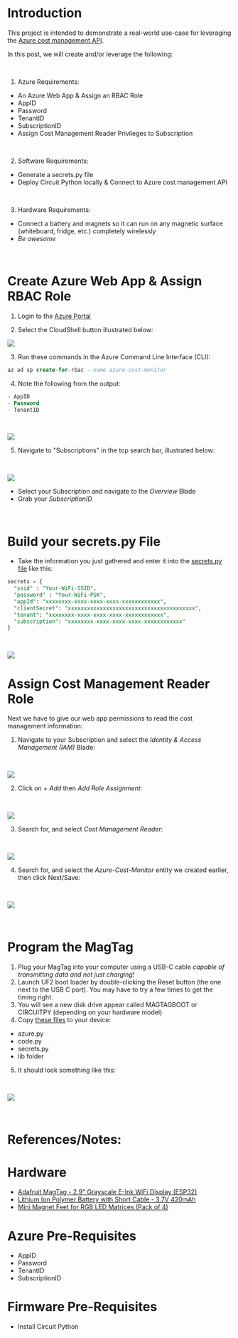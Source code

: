 # Introduction
This project is intended to demonstrate a real-world use-case for leveraging the [Azure cost management API](https://learn.microsoft.com/en-us/rest/api/cost-management/).

In this post, we will create and/or leverage the following:

<br/>

1. Azure Requirements:
- An Azure Web App & Assign an RBAC Role
- AppID
- Password
- TenantID
- SubscriptionID
- Assign Cost Management Reader Privileges to Subscription

<br/>

2. Software Requirements:
- Generate a secrets.py file
- Deploy Circuit Python locally & Connect to Azure cost management API

<br/>

3. Hardware Requirements:
- Connect a battery and magnets so it can run on any magnetic surface (whiteboard, fridge, etc.) completely wirelessly
- *_Be awesome_*

<br/>

# Create Azure Web App & Assign RBAC Role

1. Login to the [Azure Portal](www.portal.azure.com)

2. Select the CloudShell button illustrated below: <br/>

![](/img/CLI.png)

3. Run these commands in the Azure Command Line Interface (CLI):
```sql
az ad sp create-for-rbac --name azure-cost-monitor
```

4. Note the following from the output:
```sql
- AppID
- Password
- TenantID
```
<br/>

![](/img/az_creds.png)

5. Navigate to "Subscriptions" in the top search bar, illustrated below:
<br/>

![](/img/subs.png)

- Select your Subscription and navigate to the _Overview_ Blade
- Grab your _SubscriptionID_
<br/>

# Build your secrets.py File
- Take the information you just gathered and enter it into the [secrets.py file](https://github.com/EEN421/Azure-Cost-Monitor-Fridge-Magnet/blob/Main/Code/secrets.py) like this: 

```sql
secrets = {
  "ssid" : "Your-WiFi-SSID",
  "password" : "Your-WiFi-PSK",
  "appId": "xxxxxxxx-xxxx-xxxx-xxxx-xxxxxxxxxxxx",
  "clientSecret": "xxxxxxxxxxxxxxxxxxxxxxxxxxxxxxxxxxxxxxxx",
  "tenant": "xxxxxxxx-xxxx-xxxx-xxxx-xxxxxxxxxxxx",
  "subscription": "xxxxxxxx-xxxx-xxxx-xxxx-xxxxxxxxxxxx"
}
```

<br/>

![](/img/subID.png)

# Assign Cost Management Reader Role
Next we have to give our web app permissions to read the cost management information:

1. Navigate to your Subscription and select the _Identity & Access Management (IAM)_ Blade:
<br/>

![](/img/Sub_IAM.png)

2. Click on _+ Add_ then _Add Role Assignment_:
<br/>

![](/img/Role_Assignments.png)

3. Search for, and select _Cost Management Reader_:
<br/>

![](/img/cost_management_reader.png)

4. Search for, and select the _Azure-Cost-Monitor_ entity we created earlier, then click Next/Save:
<br/>

![](/img/Select_Memebers.png)

<br/>



# Program the MagTag
1. Plug your MagTag into your computer using a USB-C cable _capable of transmitting data and not just charging!_
2. Launch UF2 boot loader by double-clicking the Reset button (the one next to the USB C port). You may have to try a few times to get the timing right.
3. You will see a new disk drive appear called MAGTAGBOOT or CIRCUITPY (depending on your hardware model)
4. Copy [these files](https://github.com/EEN421/Azure-Cost-Monitor-Fridge-Magnet/tree/Main/Code) to your device:
- azure.py
- code.py
- secrets.py
- lib folder

5. It should look something like this:
<br/>

![](/img/contents.png)

<br/>

# References/Notes:
# Hardware
- [Adafruit MagTag - 2.9" Grayscale E-Ink WiFi Display (ESP32)](https://www.adafruit.com/product/4800)
- [Lithium Ion Polymer Battery with Short Cable - 3.7V 420mAh](https://www.adafruit.com/product/4236)
- [Mini Magnet Feet for RGB LED Matrices (Pack of 4)](https://www.adafruit.com/product/4631)

# Azure Pre-Requisites
- AppID
- Password
- TenantID
- SubscriptionID

# Firmware Pre-Requisites
- Install Circuit Python 

